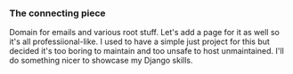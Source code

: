 ### The connecting piece

Domain for emails and various root stuff. Let's add a page for it as well so it's all professiional-like. I used to have a simple just project for this but decided it's too boring to maintain and too unsafe to host unmaintained. I'll do something nicer to showcase my Django skills.
